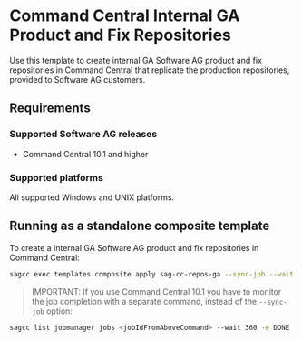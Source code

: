<!-- Copyright 2013 - 2018 Software AG, Darmstadt, Germany and/or its licensors

   SPDX-License-Identifier: Apache-2.0

    Licensed under the Apache License, Version 2.0 (the "License");
    you may not use this file except in compliance with the License.
    You may obtain a copy of the License at

        http://www.apache.org/licenses/LICENSE-2.0

    Unless required by applicable law or agreed to in writing, software
    distributed under the License is distributed on an "AS IS" BASIS,
     WITHOUT WARRANTIES OR CONDITIONS OF ANY KIND, either express or implied.
     See the License for the specific language governing permissions and

     limitations under the License.                                                  

-->
# Command Central Internal GA Product and Fix Repositories

Use this template to create internal GA Software AG product and fix repositories in Command Central that replicate the production repositories, provided to Software AG customers.

## Requirements

### Supported Software AG releases

* Command Central 10.1 and higher

### Supported platforms

All supported Windows and UNIX platforms.

## Running as a standalone composite template

To create a internal GA Software AG product and fix repositories in Command Central:

```bash
sagcc exec templates composite apply sag-cc-repos-ga --sync-job --wait 360
```

> IMPORTANT: If you use Command Central 10.1 you have to monitor the job completion with a separate command, instead of the `--sync-job` option:

```bash
sagcc list jobmanager jobs <jobIdFromAboveCommand> --wait 360 -e DONE
```